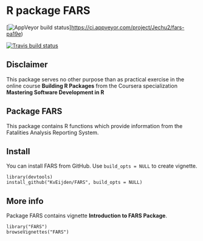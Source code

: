 # R package FARS 

<!-- badges: start -->

[![AppVeyor build status](https://ci.appveyor.com/api/projects/status/github/Jechu2/FARS?branch=master&svg=true)]https://ci.appveyor.com/project/Jechu2/fars-pa19e)

[![Travis build status](https://travis-ci.com/Jechu2/FARS.svg?branch=master)](https://travis-ci.com/Jechu2/FARS)
<!-- badges: end -->

## Disclaimer

This package serves no other purpose than as practical exercise in the online course **Building R Packages** from the Coursera specialization **Mastering Software Development in R**

## Package FARS

This package contains R functions which provide information from the Fatalities Analysis Reporting System.

## Install

You can install FARS from GitHub. Use `build_opts = NULL` to create vignette.

~~~~
library(devtools)
install_github("KvEijden/FARS", build_opts = NULL)
~~~~

## More info

Package FARS contains vignette **Introduction to FARS Package**.

~~~~
library("FARS")
browseVignettes("FARS")
~~~~





